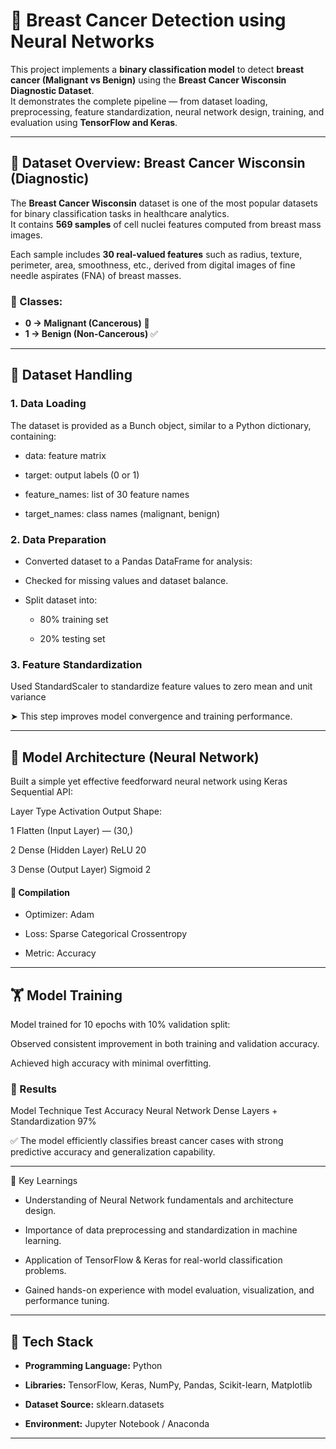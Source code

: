 # 🧠 Breast Cancer Detection using Neural Networks

This project implements a **binary classification model** to detect **breast cancer (Malignant vs Benign)** using the **Breast Cancer Wisconsin Diagnostic Dataset**.  
It demonstrates the complete pipeline — from dataset loading, preprocessing, feature standardization, neural network design, training, and evaluation using **TensorFlow and Keras**.

---

## 📁 Dataset Overview: Breast Cancer Wisconsin (Diagnostic)

The **Breast Cancer Wisconsin** dataset is one of the most popular datasets for binary classification tasks in healthcare analytics.  
It contains **569 samples** of cell nuclei features computed from breast mass images.

Each sample includes **30 real-valued features** such as radius, texture, perimeter, area, smoothness, etc., derived from digital images of fine needle aspirates (FNA) of breast masses.

### 🔢 Classes:
- **0 → Malignant (Cancerous)** 🛑  
- **1 → Benign (Non-Cancerous)** ✅  

---

## 🧩 Dataset Handling

### 1. Data Loading
The dataset is provided as a Bunch object, similar to a Python dictionary, containing:

- data: feature matrix

- target: output labels (0 or 1)

- feature_names: list of 30 feature names

- target_names: class names (malignant, benign)

### 2. Data Preparation

- Converted dataset to a Pandas DataFrame for analysis:

- Checked for missing values and dataset balance.

- Split dataset into:

  - 80% training set

  - 20% testing set

### 3. Feature Standardization

Used StandardScaler to standardize feature values to zero mean and unit variance


➤ This step improves model convergence and training performance.

---

## 🧠 Model Architecture (Neural Network)

Built a simple yet effective feedforward neural network using Keras Sequential API:

Layer	Type	Activation	Output Shape: 

1	Flatten (Input Layer)	—	(30,)

2	Dense (Hidden Layer)	ReLU	20

3	Dense (Output Layer)	Sigmoid	2


#### 🔧 Compilation

- Optimizer: Adam

- Loss: Sparse Categorical Crossentropy

- Metric: Accuracy

---

## 🏋️ Model Training

Model trained for 10 epochs with 10% validation split:

Observed consistent improvement in both training and validation accuracy.

Achieved high accuracy with minimal overfitting.

### 🚀 Results
Model	Technique	Test Accuracy
Neural Network	Dense Layers + Standardization	97%

✅ The model efficiently classifies breast cancer cases with strong predictive accuracy and generalization capability.

---

🧾 Key Learnings

- Understanding of Neural Network fundamentals and architecture design.

- Importance of data preprocessing and standardization in machine learning.

- Application of TensorFlow & Keras for real-world classification problems.

- Gained hands-on experience with model evaluation, visualization, and performance tuning.

---

## 🧰 Tech Stack

- **Programming Language:** Python

- **Libraries:** TensorFlow, Keras, NumPy, Pandas, Scikit-learn, Matplotlib

- **Dataset Source:** sklearn.datasets

- **Environment:** Jupyter Notebook / Anaconda

---
